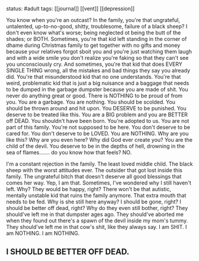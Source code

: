 status: #adult 
tags: [[journal]] [[vent]] [[depression]]

You know when you're an outcast? In the family, you're that ungrateful, untalented, up-to-no-good, shitty, troublesome, failure of a black sheep? I don't even know what's worse; being neglected ot being the butt of the shades; or BOTH. Sometimes, you're that kid left standing in the corner of dhame during Christmas family to get together with no gifts and money because your relatives forgot sboit you and you're just watching them laugh and with a wide smile you don't realize you're faking so that they can't see you unconsciously cry. And sometimes, you're that kid that does EVERY SINGLE THING wrong, all the mistakes and bad things they say you already did. You're that misunderstood kid that no one understands. You're that weird, problematic kid that is just a big nuisance and a baggage that needs to be dumped in the garbage dumpster because you are made of shit. You never do anything great or good. There is NOTHING to be proud of from you. You are a garbage. You are nothing. You should be scolded. You should be thrown around and hit upon. You DESERVE to be punished. You deserve to be treated like this. You are a BIG problem and you are BETTER off DEAD. You shouldn't have been born. You're adopted to us. You are not part of this family. You're not supposed to be here. You don't deserve to be cared for. You don't deserve to be LOVED. You are NOTHING. Why are you like this? Why are you even here? Why did God ever create you? You are the child of the devil. You deserve to be in the depths of hell, drowning in the sea of flames....... do you know how that feels? NO.

I'm a constant rejection in the family. The least loved middle child. The black sheep with the worst attitudes ever. The outsider that got lost inside this family. The ungrateful bitch that doesn't deserve all good blessings that comes her way. Yep, I am that. Sometimes, I've wondered why I still haven't left. Why? They would be happy, right? There won't be that autistic, mentally unstable kid that ruins the family anymore. That extra mouth that needs to be fed. Why is she still here anyway? I should be gone, right? I should be better off dead, right? Why do they even still bother, right? They should've left me in that dumpster ages ago. They should've aborted me when they found out there's a spawn of the devil inside my mom's tummy. They should've left me in that cow's shit, like they always say. I am SHIT. I am NOTHING. I am NOTHING.

## I SHOULD BE BETTER OFF DEAD.